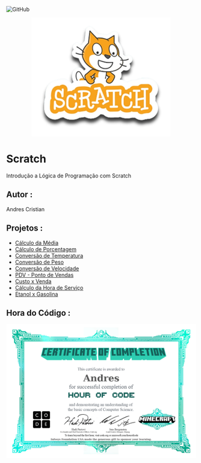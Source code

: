 ![GitHub](https://img.shields.io/github/license/andrescristian/Scratch?style=flat-square)

<p align="center">
<img width="370" src="https://github.com/andrescristian/Scratch/blob/main/Assets/icons/scratch.png"/>
</p>

# Scratch
Introdução a Lógica de Programação com Scratch
## Autor :
Andres Cristian
## Projetos :
- [Cálculo da Média](https://scratch.mit.edu/projects/881964780/)
- [Cálculo de Porcentagem](https://scratch.mit.edu/projects/882634609/)
- [Conversão de Temperatura](https://scratch.mit.edu/projects/882607996/)
- [Conversão de Peso](https://scratch.mit.edu/projects/884622927/)
- [Conversão de Velocidade](https://scratch.mit.edu/projects/884617836/)
- [PDV - Ponto de Vendas](https://scratch.mit.edu/projects/883235661/)
- [Custo x Venda](https://scratch.mit.edu/projects/884649784/)
- [Cálculo da Hora de Serviço](https://scratch.mit.edu/projects/885157877/)
- [Etanol x Gasolina](https://scratch.mit.edu/projects/887233535/)

## Hora do Código :
![Hora Do Código](https://github.com/andrescristian/Scratch/blob/main/Assets/icons/CertificadoAndres.jpg)
